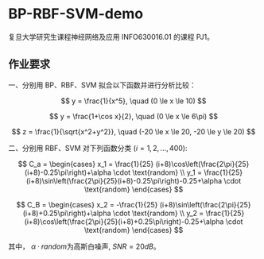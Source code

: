 # BP-RBF-SVM-demo

复旦大学研究生课程神经网络及应用 INFO630016.01 的课程 PJ1。

## 作业要求

一、分别用 BP、RBF、SVM 拟合以下函数并进行分析比较：

$$
y = \frac{1}{x^5}, \quad (0 \le x \le 10)  
$$

$$
y = \frac{1+\cos x}{2}, \quad (0 \le x \le 6\pi)  
$$

$$
z = \frac{1}{\sqrt{x^2+y^2}}, \quad (-20 \le x \le 20, -20 \le y \le 20)  
$$

二、分别用 RBF、SVM 对下列函数分类 $(i=1,2,...,400)$:

$$
C_a = \begin{cases}
	x_1 = \frac{1}{25} (i+8)\cos\left(\frac{2\pi}{25}(i+8)-0.25\pi\right)+\alpha \cdot \text{random} \\
	y_1 = \frac{1}{25} (i+8)\sin\left(\frac{2\pi}{25}(i+8)-0.25\pi\right)-0.25+\alpha \cdot \text{random}
\end{cases}
$$

$$
C_B = \begin{cases}
	x_2 = -\frac{1}{25} (i+8)\sin\left(\frac{2\pi}{25}(i+8)+0.25\pi\right)+\alpha \cdot \text{random} \\
	y_2 = \frac{1}{25} (i+8)\cos\left(\frac{2\pi}{25}(i+8)+0.25\pi\right)-0.25+\alpha \cdot \text{random}
\end{cases}
$$

其中， $\alpha·random$为高斯白噪声, $SNR=20dB$。


